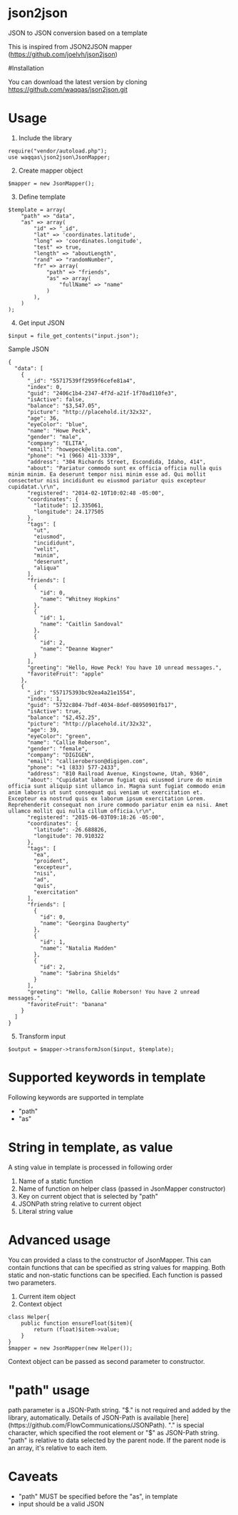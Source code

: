 # json2json
JSON to JSON conversion based on a template

This is inspired from JSON2JSON mapper (https://github.com/joelvh/json2json)


#Installation

You can download the latest version by cloning https://github.com/waqqas/json2json.git


# Usage

1. Include the library

```
require("vendor/autoload.php");
use waqqas\json2json\JsonMapper;
```

2. Create mapper object

```
$mapper = new JsonMapper();
```

3. Define template

```
$template = array(
    "path" => "data",
    "as" => array(
        "id" => "_id",
        "lat" => 'coordinates.latitude',
        "long" => 'coordinates.longitude',
        "test" => true,
        "length" => "aboutLength",
        "rand" => "randomNumber",
        "fr" => array(
            "path" => "friends",
            "as" => array(
                "fullName" => "name"
            )
        ),
    )
);

```

4. Get input JSON

```
$input = file_get_contents("input.json");
```

Sample JSON

```
{
  "data": [
    {
      "_id": "55717539ff2959f6cefe81a4",
      "index": 0,
      "guid": "2406c1b4-2347-4f7d-a21f-1f70ad110fe3",
      "isActive": false,
      "balance": "$3,547.05",
      "picture": "http://placehold.it/32x32",
      "age": 36,
      "eyeColor": "blue",
      "name": "Howe Peck",
      "gender": "male",
      "company": "ELITA",
      "email": "howepeck@elita.com",
      "phone": "+1 (966) 411-3339",
      "address": "304 Richards Street, Escondida, Idaho, 414",
      "about": "Pariatur commodo sunt ex officia officia nulla quis minim minim. Ea deserunt tempor nisi minim esse ad. Qui mollit consectetur nisi incididunt eu eiusmod pariatur quis excepteur cupidatat.\r\n",
      "registered": "2014-02-10T10:02:48 -05:00",
      "coordinates": {
        "latitude": 12.335061,
        "longitude": 24.177505
      },
      "tags": [
        "ut",
        "eiusmod",
        "incididunt",
        "velit",
        "minim",
        "deserunt",
        "aliqua"
      ],
      "friends": [
        {
          "id": 0,
          "name": "Whitney Hopkins"
        },
        {
          "id": 1,
          "name": "Caitlin Sandoval"
        },
        {
          "id": 2,
          "name": "Deanne Wagner"
        }
      ],
      "greeting": "Hello, Howe Peck! You have 10 unread messages.",
      "favoriteFruit": "apple"
    },
    {
      "_id": "557175393bc92ea4a21e1554",
      "index": 1,
      "guid": "5732c804-7bdf-4034-8def-08950901fb17",
      "isActive": true,
      "balance": "$2,452.25",
      "picture": "http://placehold.it/32x32",
      "age": 39,
      "eyeColor": "green",
      "name": "Callie Roberson",
      "gender": "female",
      "company": "DIGIGEN",
      "email": "callieroberson@digigen.com",
      "phone": "+1 (833) 577-2433",
      "address": "810 Railroad Avenue, Kingstowne, Utah, 9360",
      "about": "Cupidatat laborum fugiat qui eiusmod irure do minim officia sunt aliquip sint ullamco in. Magna sunt fugiat commodo enim anim laboris ut sunt consequat qui veniam ut exercitation et. Excepteur ea nostrud quis ex laborum ipsum exercitation Lorem. Reprehenderit consequat non irure commodo pariatur enim ea nisi. Amet ullamco mollit qui nulla cillum officia.\r\n",
      "registered": "2015-06-03T09:18:26 -05:00",
      "coordinates": {
        "latitude": -26.688826,
        "longitude": 70.910322
      },
      "tags": [
        "ea",
        "proident",
        "excepteur",
        "nisi",
        "ad",
        "quis",
        "exercitation"
      ],
      "friends": [
        {
          "id": 0,
          "name": "Georgina Daugherty"
        },
        {
          "id": 1,
          "name": "Natalia Madden"
        },
        {
          "id": 2,
          "name": "Sabrina Shields"
        }
      ],
      "greeting": "Hello, Callie Roberson! You have 2 unread messages.",
      "favoriteFruit": "banana"
    }
  ]
}
```

5. Transform input

```
$output = $mapper->transformJson($input, $template);
```

# Supported keywords in template

Following keywords are supported in template

- "path" 
- "as"

# String in template, as value

A sting value in template is processed in following order

1. Name of a static function
2. Name of function on helper class (passed in JsonMapper constructor)
3. Key on current object that is selected by "path"
4. JSONPath string relative to current object
5. Literal string value

# Advanced usage

You can provided a class to the constructor of JsonMapper. This can contain functions that can be specified as string values for mapping. Both static and non-static functions can be specified. Each function is passed two parameters.
1. Current item object
2. Context object

```
class Helper{
    public function ensureFloat($item){
        return (float)$item->value;
    }
}
$mapper = new JsonMapper(new Helper());
```

Context object can be passed as second parameter to constructor.

# "path" usage

path parameter is a JSON-Path string. "$." is not required and added by the library, automatically. Details of JSON-Path is available [here](https://github.com/FlowCommunications/JSONPath).
"." is special character, which specified the root element or "$" as JSON-Path string. "path" is relative to data selected by the parent node. If the parent node is an array, it's relative to each item.


# Caveats

* "path" MUST be specified before the "as", in template
* input should be a valid JSON

